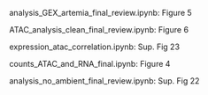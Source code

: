 analysis_GEX_artemia_final_review.ipynb: Figure 5

ATAC_analysis_clean_final_review.ipynb: Figure 6

expression_atac_correlation.ipynb: Sup. Fig 23

counts_ATAC_and_RNA_final.ipynb: Figure 4

analysis_no_ambient_final_review.ipynb: Sup. Fig 22
